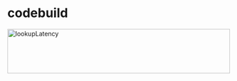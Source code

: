 # codebuild

<img width="500" img height="100" alt="lookupLatency" src="https://user-images.githubusercontent.com/95241392/221678879-72e417b9-0c30-43cc-909e-56cc9edbdd4b.png">
